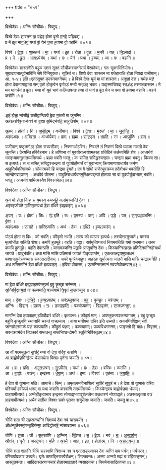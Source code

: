 +++
title = "०५२"

+++


विश्वेदेवाः। अग्निः सौचीकः। त्रिष्टुप्।

विश्वे॑ देवाः शा॒स्तन॑ मा॒ यथे॒ह होता॑ वृ॒तो म॒नवै॒ यन्नि॒षद्य॑ ।  
प्र मे॑ ब्रूत भाग॒धेयं॒ यथा॑ वो॒ येन॑ प॒था ह॒व्यमा वो॒ वहा॑नि ॥ ०१॥

विश्वे॑ । दे॒वाः॒ । शा॒स्तन॑ । मा॒ । यथा॑ । इ॒ह । होता॑ । वृ॒तः । म॒नवै॑ । यत् । नि॒ऽसद्य॑ ।  
प्र । मे॒ । ब्रू॒त॒ । भा॒ग॒ऽधेय॑म् । यथा॑ । वः॒ । येन॑ । प॒था । ह॒व्यम् । आ । वः॒ । वहा॑नि ॥

विश्वेदेवाः शास्तनेति षड्रुचं दशमं सूक्तं सौचीकस्याग्नेरार्षं वैश्वदेवम्। गतः सूक्तविनियोगः। सुग्रादापनात्पूर्वभाविनि जपे विनियुक्ता। सूत्रितं च। विश्वे देवाः शास्तन मा यथेहाराधि होता निषदा यजीयान्। आ. १-४। इति॥एतत्सूक्तं कृत्स्नमाग्नेयम् । हे विश्वे देवाः यूयं मा मां शास्तन। अनुज्ञां दत्त। यथेह यज्ञे होता देवानामाह्वाता सन् वृतो होतृत्वेन वृतोऽहं मनवै स्त्ॐइ भवतः। यद्यस्मान्निषद्य स्त्ॐइ तस्माच्छास्तन। मे मम भागधेयं प्र ब्रूत। यथा वो यूयं भागं कल्पितवन्तः तथा तं भागं प्र ब्रूत येन च पथा वो हव्यमा वहानि। वहनं करोमि॥१॥

विश्वेदेवाः। अग्निः सौचीकः। त्रिष्टुप्।

अ॒हं होता॒ न्य॑सीदं॒ यजी॑या॒न्विश्वे॑ दे॒वा म॒रुतो॑ मा जुनन्ति ।  
अह॑रहरश्वि॒नाध्व॑र्यवं वां ब्र॒ह्मा स॒मिद्भ॑वति॒ साहु॑तिर्वाम् ॥ ०२॥

अ॒हम् । होता॑ । नि । अ॒सी॒द॒म् । यजी॑यान् । विश्वे॑ । दे॒वाः । म॒रुतः॑ । मा॒ । जु॒न॒न्ति॒ ।  
अहः॑ऽअहः । अ॒श्वि॒ना॒ । आध्व॑र्यवम् । वा॒म् । ब्र॒ह्मा । स॒म्ऽइत् । भ॒व॒ति॒ । सा । आऽहु॑तिः । वा॒म् ॥

यजीयान् यष्टृतमोऽहं होता सन्न्यसीदम् । निषण्णओऽस्मि। निषदने तं निषण्णं विश्वे व्याप्ता मरुतो देवा जुनन्ति। प्रेरयन्ति हविर्वहनाय। हे अश्विना वां युवयोराध्वर्यवमहरहः प्रतिदिनं कर्तव्यमिति शेषः। आध्वर्यवं भवद्भ्यामनुज्ञातव्यमित्यर्थः। ब्रह्मा भवति भवतु। कः समित् समिद्धश्चन्द्रमाः। चन्द्रमा ब्रह्मा भवतु। किञ्च सा। स इत्यर्थः। स च समित् समिद्धश्चन्द्रमा वां युवयोर्होमार्थं वां युवाभ्याम् क्रियमाणायाध्वर्यव कर्मण आहुतिर्भवत्वित्यर्थः। सोमात्मको हि चन्द्रमा हूयते। एष वै सोमो राजेत्युपक्रम्य तदेवोभयं भवतीति हि च्छन्दोगब्राह्मणम् । अथवैवं योजना। याहुतिराध्वर्यवमनुष्थितवद्भ्यां होतव्या सा वां युवयोर्युवाभ्याम् भवति। भवतु। अध्वर्यवं वामित्यस्यैव विवरनमेतत्॥२॥

विश्वेदेवाः। अग्निः सौचीकः। त्रिष्टुप्।

अ॒यं यो होता॒ किरु॒ स य॒मस्य॒ कमप्यू॑हे॒ यत्स॑म॒ञ्जन्ति॑ दे॒वाः ।  
अह॑रहर्जायते मा॒सिमा॒स्यथा॑ दे॒वा द॑धिरे हव्य॒वाह॑म् ॥ ०३॥

अ॒यम् । यः । होता॑ । किः । ऊं॒ इति॑ । सः । य॒मस्य॑ । कम् । अपि॑ । ऊ॒हे॒ । यत् । स॒म्ऽअ॒ञ्जन्ति॑ । दे॒वाः ।  
अहः॑ऽअहः । जा॒य॒ते॒ । मा॒सिऽमा॑सि । अथ॑ । दे॒वाः । द॒धि॒रे॒ । ह॒व्य॒ऽवाह॑म् ॥

योऽयं होता स किः। को भवति। कीदृशो भवति। तस्य को व्यापार इत्यर्थः। तस्योत्तरमुच्यते। यमस्य मृत्योर्भीतः सन्निति शेशः। कमपि हुतमूहे। वहति। यद्वा। सर्वमृत्विग्जातं नियमयतिति यमो यजमानः। तस्य कमपि हुतमूहे। वहति देवान्प्रति। यत्समञ्जन्ति यद्धविः प्राप्नुवन्ति देवाः। किञ्चाग्निरहरहः प्रतिदिनमग्निहोत्रार्थं जायते। प्रादुर्भवति। तथा मासि मासि प्रतिमासं जायते पितृयज्ञार्थम् । एतत्कालद्वयमुपलक्षनं पक्शचतुर्मासषण्मास संवत्सरादीनाम् । अपरे पुनरेवमाहुः। अहरहः सूर्यात्मना जातते मासि मासि चन्द्रात्मनेति। अथ तमिममग्निं देवा दधिरे हव्यवाहम् । हविषां वोढारम् । एवमग्निरात्मानं स्वयमेवोक्तवान्॥३॥

विश्वेदेवाः। अग्निः सौचीकः। त्रिष्टुप्।

मां दे॒वा द॑धिरे हव्य॒वाह॒मप॑म्लुक्तं ब॒हु कृ॒च्छ्रा चर॑न्तम् ।  
अ॒ग्निर्वि॒द्वान्य॒ज्ञं नः॑ कल्पयाति॒ पञ्च॑यामं त्रि॒वृतं॑ स॒प्तत॑न्तुम् ॥ ०४॥

माम् । दे॒वाः । द॒धि॒रे॒ । ह॒व्य॒ऽवाह॑म् । अप॑ऽम्लुक्तम् । ब॒हु । कृ॒च्छ्रा । चर॑न्तम् ।  
अ॒ग्निः । वि॒द्वान् । य॒ज्ञम् । नः॒ । क॒ल्प॒या॒ति॒ । पञ्च॑ऽयामम् । त्रि॒ऽवृत॑म् । स॒प्तऽत॑न्तुम् ॥

मामग्निं देवा हव्यवाहम् हविर्वोढारं दधिरे। कृतवन्तः। कीदृशं माम् । अपम्लुक्तमपक्रम्यागतम् । बहु कृच्छ्रा बहूनि कृच्छ्राणि स्थानानि चरन्तं गाच्छन्तम् । कया मनीषया दधिर इति उच्यते। अयमग्निर्विद्वान् सर्वं जानन्नोऽस्माकं यज्ञं कल्पयाति। कीद्रुशं यज्ञम् । पञ्चयामम्। पञ्चविधगमनम्। पाङ्क्तो हि यज्ञः। त्रिवृतम्। सवनत्रयभेदेन त्रिप्रकारं सप्ततन्तु सप्तभिश्छन्दोमयैः स्तुतिभिर्विस्तृतम्॥४॥

विश्वेदेवाः। अग्निः सौचीकः। त्रिष्टुप्।

आ वो॑ यक्ष्यमृत॒त्वं सु॒वीरं॒ यथा॑ वो देवा॒ वरि॑वः॒ करा॑णि ।  
आ बा॒ह्वोर्वज्र॒मिन्द्र॑स्य धेया॒मथे॒मा विश्वाः॒ पृत॑ना जयाति ॥ ०५॥

आ । वः॒ । य॒क्षि॒ । अ॒मृ॒त॒ऽत्वम् । सु॒ऽवीर॑म् । यथा॑ । वः॒ । दे॒वाः॒ । वरि॑वः । करा॑णि ।  
आ । बा॒ह्वोः । वज्र॑म् । इन्द्र॑स्य । धे॒या॒म् । अथ॑ । इ॒माः । विश्वाः॑ । पृत॑नाः । ज॒या॒ति॒ ॥

हे देवा वो युष्माना यक्षि। आयाचे। किम् । अमृतत्वमविनाशित्वं सुवीरं सुपुत्रं च। हे देवाः वो युष्माकं वरिवः परिचर्यां हवीरूपं धनम् वा यथा कराणि करवाणि तदर्थमित्यर्थः। किञ्चेन्द्रस्य बाह्वोर्वज्रमा धेयाम्। ग्राहयामीत्यर्थः। अग्नेर्होतृत्वाभाव इन्द्रस्य सोमाद्यभावाद्दुर्बलत्वेन वज्रधारणं नोपपद्यते। अतस्तत्कृत्वा वज्रं ग्राहयामीत्यर्थः। अथैवं सतीमा विश्वाः सर्वाः पृतनाः शत्रुसेनाः जयाति। जयति। जयतु वा॥५॥

विश्वेदेवाः। अग्निः सौचीकः। त्रिष्टुप्।

त्रीणि॑ श॒ता त्री स॒हस्रा॑ण्य॒ग्निं त्रिं॒शच्च॑ दे॒वा नव॑ चासपर्यन् ।  
औक्ष॑न्घृ॒तैरस्तृ॑णन्ब॒र्हिर॑स्मा॒ आदिद्धोता॑रं॒ न्य॑सादयन्त ॥ ०६॥

त्रीणि॑ । श॒ता । त्री । स॒हस्रा॑णि । अ॒ग्निम् । त्रिं॒शत् । च॒ । दे॒वाः । नव॑ । च॒ । अ॒स॒प॒र्य॒न् ।  
औक्ष॑न् । घृ॒तैः । अस्तृ॑णन् । ब॒र्हिः । अ॒स्मै॒ । आत् । इत् । होता॑रम् । नि । अ॒सा॒द॒य॒न्त॒ ॥

त्रीणि शता शतानि त्रीणि सहस्राणि त्रिंशच्च नव च एतत्सङ्ख्याका देवा अग्निं माम पर्यन्। पर्यचरन्। परिचर्याप्रकार उच्यते। घृतैः क्शरद्भिराज्यैरौक्षन्। सिक्तवन्तः। अस्मा अग्नये मह्यं च बर्हिरस्तृणन्। आस्तृतवन्तः। आदिदास्तरणानन्तरं होतारमाह्वातारं न्यसादयन्त। नियमेनासादितवन्तः॥६॥